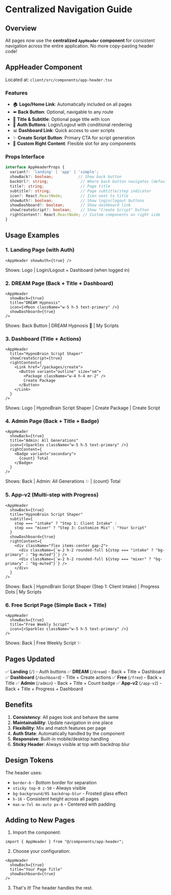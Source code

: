 # Centralized Navigation Guide

## Overview
All pages now use the **centralized `AppHeader` component** for consistent navigation across the entire application. No more copy-pasting header code!

## AppHeader Component

Located at: `client/src/components/app-header.tsx`

### Features
- 🏠 **Logo/Home Link**: Automatically included on all pages
- ⬅️ **Back Button**: Optional, navigable to any route
- 📝 **Title & Subtitle**: Optional page title with icon
- 🔐 **Auth Buttons**: Login/Logout with conditional rendering
- 📊 **Dashboard Link**: Quick access to user scripts
- ✨ **Create Script Button**: Primary CTA for script generation
- 🎨 **Custom Right Content**: Flexible slot for any components

### Props Interface

```typescript
interface AppHeaderProps {
  variant?: 'landing' | 'app' | 'simple';
  showBack?: boolean;           // Show back button
  backUrl?: string;              // Where back button navigates (default: '/')
  title?: string;                // Page title
  subtitle?: string;             // Page subtitle/step indicator
  icon?: React.ReactNode;        // Icon next to title
  showAuth?: boolean;            // Show login/logout buttons
  showDashboard?: boolean;       // Show dashboard link
  showCreateScript?: boolean;    // Show "Create Script" button
  rightContent?: React.ReactNode; // Custom components on right side
}
```

## Usage Examples

### 1. Landing Page (with Auth)
```tsx
<AppHeader showAuth={true} />
```
Shows: Logo | Login/Logout + Dashboard (when logged in)

### 2. DREAM Page (Back + Title + Dashboard)
```tsx
<AppHeader 
  showBack={true}
  title="DREAM Hypnosis"
  icon={<Moon className="w-5 h-5 text-primary" />}
  showDashboard={true}
/>
```
Shows: Back Button | DREAM Hypnosis 🌙 | My Scripts

### 3. Dashboard (Title + Actions)
```tsx
<AppHeader 
  title="HypnoBrain Script Shaper"
  showCreateScript={true}
  rightContent={
    <Link href="/packages/create">
      <Button variant="outline" size="sm">
        <Package className="w-4 h-4 mr-2" />
        Create Package
      </Button>
    </Link>
  }
/>
```
Shows: Logo | HypnoBrain Script Shaper | Create Package | Create Script

### 4. Admin Page (Back + Title + Badge)
```tsx
<AppHeader 
  showBack={true}
  title="Admin: All Generations"
  icon={<Sparkles className="w-5 h-5 text-primary" />}
  rightContent={
    <Badge variant="secondary">
      {count} Total
    </Badge>
  }
/>
```
Shows: Back | Admin: All Generations ✨ | {count} Total

### 5. App-v2 (Multi-step with Progress)
```tsx
<AppHeader 
  showBack={true}
  title="HypnoBrain Script Shaper"
  subtitle={
    step === "intake" ? "Step 1: Client Intake" :
    step === "mixer" ? "Step 3: Customize Mix" : "Your Script"
  }
  showDashboard={true}
  rightContent={
    <div className="flex items-center gap-2">
      <div className={`w-2 h-2 rounded-full ${step === "intake" ? "bg-primary" : "bg-muted"}`} />
      <div className={`w-2 h-2 rounded-full ${step === "mixer" ? "bg-primary" : "bg-muted"}`} />
    </div>
  }
/>
```
Shows: Back | HypnoBrain Script Shaper (Step 1: Client Intake) | Progress Dots | My Scripts

### 6. Free Script Page (Simple Back + Title)
```tsx
<AppHeader 
  showBack={true}
  title="Free Weekly Script"
  icon={<Sparkles className="w-5 h-5 text-primary" />}
/>
```
Shows: Back | Free Weekly Script ✨

## Pages Updated

✅ **Landing** (`/`) - Auth buttons
✅ **DREAM** (`/dream`) - Back + Title + Dashboard
✅ **Dashboard** (`/dashboard`) - Title + Create actions
✅ **Free** (`/free`) - Back + Title
✅ **Admin** (`/admin`) - Back + Title + Count badge
✅ **App-v2** (`/app-v2`) - Back + Title + Progress + Dashboard

## Benefits

1. **Consistency**: All pages look and behave the same
2. **Maintainability**: Update navigation in one place
3. **Flexibility**: Mix and match features per page
4. **Auth State**: Automatically handled by the component
5. **Responsive**: Built-in mobile/desktop handling
6. **Sticky Header**: Always visible at top with backdrop blur

## Design Tokens

The header uses:
- `border-b` - Bottom border for separation
- `sticky top-0 z-50` - Always visible
- `bg-background/95 backdrop-blur` - Frosted glass effect
- `h-16` - Consistent height across all pages
- `max-w-7xl mx-auto px-6` - Centered with padding

## Adding to New Pages

1. Import the component:
```tsx
import { AppHeader } from "@/components/app-header";
```

2. Choose your configuration:
```tsx
<AppHeader 
  showBack={true}
  title="Your Page Title"
  showDashboard={true}
/>
```

3. That's it! The header handles the rest.
